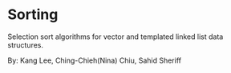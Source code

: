 # Sorting

Selection sort algorithms for vector and templated linked list data structures.

By: Kang Lee, Ching-Chieh(Nina) Chiu, Sahid Sheriff
